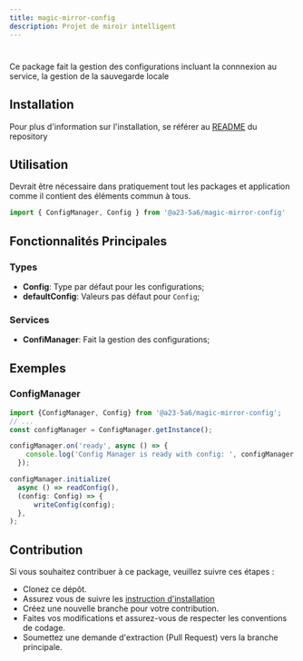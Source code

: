 ```yaml
---
title: magic-mirror-config
description: Projet de miroir intelligent
---
```


# 
Ce package fait la gestion des configurations incluant la connnexion au service, la gestion de la sauvegarde locale

## Installation
Pour plus d'information sur l'installation, se référer au [README](../README.md#installation) du repository

## Utilisation
Devrait être nécessaire dans pratiquement tout les packages et application comme il contient des éléments commun à tous.

```typescript
import { ConfigManager, Config } from '@a23-5a6/magic-mirror-config'
```
## Fonctionnalités Principales
### Types
- **Config**: Type par défaut pour les configurations;
- **defaultConfig**: Valeurs pas défaut pour `Config`;
### Services
- **ConfiManager**: Fait la gestion des configurations;

## Exemples
### ConfigManager
```typescript
import {ConfigManager, Config} from '@a23-5a6/magic-mirror-config';
// ...
const configManager = ConfigManager.getInstance();

configManager.on('ready', async () => {
    console.log('Config Manager is ready with config: ', configManager.getConfigs())
  });

configManager.initialize(
  async () => readConfig(),
  (config: Config) => {
      writeConfig(config);
  },
);
```

## Contribution
Si vous souhaitez contribuer à ce package, veuillez suivre ces étapes :

- Clonez ce dépôt.
- Assurez vous de suivre les [instruction d'installation](../README.md#installation)
- Créez une nouvelle branche pour votre contribution.
- Faites vos modifications et assurez-vous de respecter les conventions de codage.
- Soumettez une demande d'extraction (Pull Request) vers la branche principale.